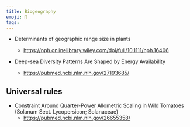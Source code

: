 ```yaml
---
title: Biogeography
emoji: 🌳
tags:
---
```


* Determinants of geographic range size in plants
    - https://nph.onlinelibrary.wiley.com/doi/full/10.1111/nph.16406

* Deep-sea Diversity Patterns Are Shaped by Energy Availability 
    - https://pubmed.ncbi.nlm.nih.gov/27193685/

## Universal rules
* Constraint Around Quarter-Power Allometric Scaling in Wild Tomatoes (Solanum Sect. Lycopersicon; Solanaceae) 
    - https://pubmed.ncbi.nlm.nih.gov/26655358/